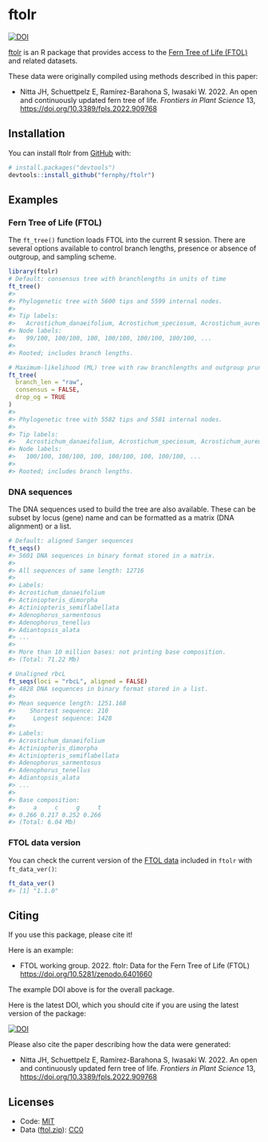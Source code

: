 
<!-- README.md is generated from README.Rmd. Please edit that file -->

# ftolr

<!-- badges: start -->

[![DOI](https://zenodo.org/badge/475787005.svg)](https://zenodo.org/badge/latestdoi/475787005)
<!-- badges: end -->

[ftolr](https://fernphy.github.io/ftolr/) is an R package that provides
access to the [Fern Tree of Life (FTOL)](https://fernphy.github.io/) and
related datasets.

These data were originally compiled using methods described in this
paper:

-   Nitta JH, Schuettpelz E, Ramírez-Barahona S, Iwasaki W. 2022. An
    open and continuously updated fern tree of life. *Frontiers in Plant
    Science* 13, <https://doi.org/10.3389/fpls.2022.909768>

## Installation

You can install ftolr from [GitHub](https://github.com/) with:

``` r
# install.packages("devtools")
devtools::install_github("fernphy/ftolr")
```

## Examples

### Fern Tree of Life (FTOL)

The `ft_tree()` function loads FTOL into the current R session. There
are several options available to control branch lengths, presence or
absence of outgroup, and sampling scheme.

``` r
library(ftolr)
# Default: consensus tree with branchlengths in units of time
ft_tree()
#> 
#> Phylogenetic tree with 5600 tips and 5599 internal nodes.
#> 
#> Tip labels:
#>   Acrostichum_danaeifolium, Acrostichum_speciosum, Acrostichum_aureum, Ceratopteris_richardii, Ceratopteris_cornuta, Ceratopteris_shingii, ...
#> Node labels:
#>   99/100, 100/100, 100, 100/100, 100/100, 100/100, ...
#> 
#> Rooted; includes branch lengths.

# Maximum-likelihood (ML) tree with raw branchlengths and outgroup pruned
ft_tree(
  branch_len = "raw",
  consensus = FALSE,
  drop_og = TRUE
) 
#> 
#> Phylogenetic tree with 5582 tips and 5581 internal nodes.
#> 
#> Tip labels:
#>   Acrostichum_danaeifolium, Acrostichum_speciosum, Acrostichum_aureum, Ceratopteris_richardii, Ceratopteris_cornuta, Ceratopteris_shingii, ...
#> Node labels:
#>   100/100, 100/100, 100, 100/100, 100, 100/100, ...
#> 
#> Rooted; includes branch lengths.
```

### DNA sequences

The DNA sequences used to build the tree are also available. These can
be subset by locus (gene) name and can be formatted as a matrix (DNA
alignment) or a list.

``` r
# Default: aligned Sanger sequences
ft_seqs()
#> 5601 DNA sequences in binary format stored in a matrix.
#> 
#> All sequences of same length: 12716 
#> 
#> Labels:
#> Acrostichum_danaeifolium
#> Actiniopteris_dimorpha
#> Actiniopteris_semiflabellata
#> Adenophorus_sarmentosus
#> Adenophorus_tenellus
#> Adiantopsis_alata
#> ...
#> 
#> More than 10 million bases: not printing base composition.
#> (Total: 71.22 Mb)

# Unaligned rbcL
ft_seqs(loci = "rbcL", aligned = FALSE)
#> 4828 DNA sequences in binary format stored in a list.
#> 
#> Mean sequence length: 1251.168 
#>    Shortest sequence: 210 
#>     Longest sequence: 1428 
#> 
#> Labels:
#> Acrostichum_danaeifolium
#> Actiniopteris_dimorpha
#> Actiniopteris_semiflabellata
#> Adenophorus_sarmentosus
#> Adenophorus_tenellus
#> Adiantopsis_alata
#> ...
#> 
#> Base composition:
#>     a     c     g     t 
#> 0.266 0.217 0.252 0.266 
#> (Total: 6.04 Mb)
```

### FTOL data version

You can check the current version of the [FTOL
data](https://github.com/fernphy/ftol_data) included in `ftolr` with
`ft_data_ver()`:

``` r
ft_data_ver()
#> [1] "1.1.0"
```

## Citing

If you use this package, please cite it!

Here is an example:

-   FTOL working group. 2022. ftolr: Data for the Fern Tree of Life
    (FTOL) <https://doi.org/10.5281/zenodo.6401660>

The example DOI above is for the overall package.

Here is the latest DOI, which you should cite if you are using the
latest version of the package:

[![DOI](https://zenodo.org/badge/475787005.svg)](https://zenodo.org/badge/latestdoi/475787005)

Please also cite the paper describing how the data were generated:

-   Nitta JH, Schuettpelz E, Ramírez-Barahona S, Iwasaki W. 2022. An
    open and continuously updated fern tree of life. *Frontiers in Plant
    Science* 13, <https://doi.org/10.3389/fpls.2022.909768>

## Licenses

-   Code: [MIT](LICENSE)
-   Data ([ftol.zip](data-raw/ftol.zip)):
    [CC0](https://creativecommons.org/publicdomain/zero/1.0/)
